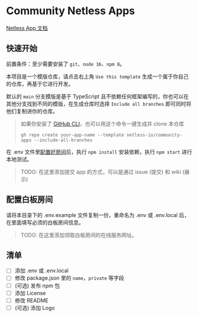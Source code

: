 # Community Netless Apps

[Netless App 文档](https://github.com/netless-io/window-manager/blob/master/docs/develop-app.md)

## 快速开始

前置条件：至少需要安装了 `git`、`node 16`、`npm 8`。

本项目是一个模版仓库，请点击右上角 `Use this template` 生成一个属于你自己的仓库，再基于它进行开发。

默认的 `main` 分支模版是基于 TypeScript 且不依赖任何框架编写的，你也可以在其他分支找到不同的模版，在生成仓库时选择 `Include all branches` 即可同时将他们复制进你的仓库。

> 如果你安装了 [GitHub CLI](https://cli.github.com)，也可以用这个命令一键生成并 clone 本仓库
>
>     gh repo create your-app-name --template netless-io/community-apps --include-all-branches

在 .env 文件里[配置好房间](#配置白板房间)后，执行 `npm install` 安装依赖，执行 `npm start` 进行本地测试。

> TODO: 在这里添加提交 app 的方式，可以是通过 issue (提交) 和 wiki (展示)

## 配置白板房间

请将本目录下的 .env.example 文件复制一份，重命名为 .env 或 .env.local 后，在里面填写必须的白板房间信息。

> TODO: 在这里添加领取白板房间的在线服务网址。

## 清单

- [ ] 添加 .env 或 .env.local
- [ ] 修改 package.json 里的 `name`，`private` 等字段
- [ ] (可选) 发布 npm 包
- [ ] 添加 License
- [ ] 修改 README
- [ ] (可选) 添加 Logo
